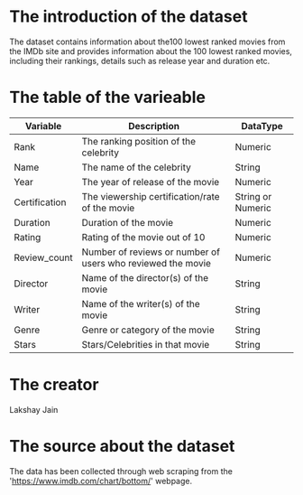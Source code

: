 # The introduction of the dataset
The dataset contains information about the100 lowest ranked movies from the IMDb site and provides information about the 100 lowest ranked movies, including their rankings, details such as release year and duration etc.

# The table of the varieable
| Variable      | Description                                     | DataType           |
| ------------- | ----------------------------------------------- | ------------------ |
| Rank          | The ranking position of the celebrity           | Numeric            |
| Name          | The name of the celebrity                        | String             |
| Year          | The year of release of the movie                 | Numeric            |
| Certification | The viewership certification/rate of the movie   | String or Numeric  |
| Duration      | Duration of the movie                            | Numeric            |
| Rating        | Rating of the movie out of 10                    | Numeric            |
| Review_count  | Number of reviews or number of users who reviewed the movie | Numeric |
| Director      | Name of the director(s) of the movie             | String             |
| Writer        | Name of the writer(s) of the movie               | String             |
| Genre         | Genre or category of the movie                   | String             |
| Stars         | Stars/Celebrities in that movie                 | String             |

# The creator
Lakshay Jain

# The source about the dataset
The data has been collected through web scraping from the 'https://www.imdb.com/chart/bottom/' webpage.
